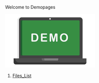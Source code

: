 
Welcome to Demopages


![Download Images](./images/download.png)

1. [Files_List](./Files-List.md)
